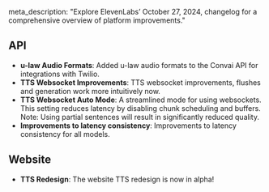 meta_description: "Explore ElevenLabs’ October 27, 2024, changelog for a comprehensive overview of platform improvements."

## API

- **u-law Audio Formats**: Added u-law audio formats to the Convai API for integrations with Twilio.
- **TTS Websocket Improvements**: TTS websocket improvements, flushes and generation work more intuitively now.
- **TTS Websocket Auto Mode**: A streamlined mode for using websockets. This setting reduces latency by disabling chunk scheduling and buffers. Note: Using partial sentences will result in significantly reduced quality.
- **Improvements to latency consistency**: Improvements to latency consistency for all models.

## Website

- **TTS Redesign**: The website TTS redesign is now in alpha!
